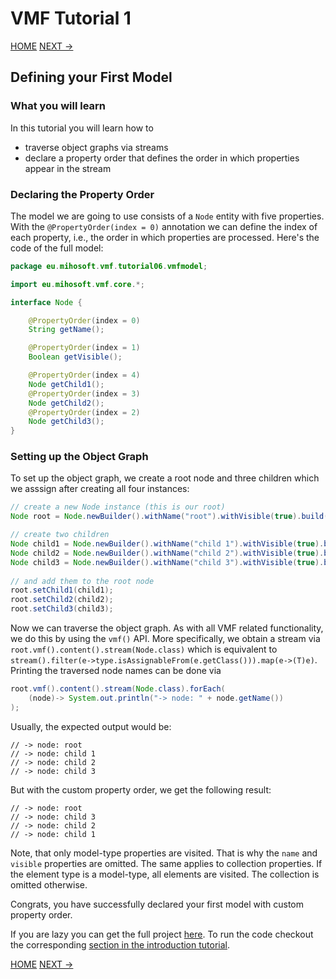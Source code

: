 # VMF Tutorial 1

[HOME](https://github.com/miho/VMF-Tutorials/blob/master/README.md) [NEXT ->](https://github.com/miho/VMF-Tutorials/blob/master/VMF-Tutorial-07/README.md)

## Defining your First Model

### What you will learn

In this tutorial you will learn how to

- traverse object graphs via streams
- declare a property order that defines the order in which properties appear in the stream

### Declaring the Property Order

The model we are going to use consists of a `Node` entity with five properties. With the `@PropertyOrder(index = 0)` annotation we can define the index of each property, i.e., the order in which properties are processed. Here's the code of the full model:

```java
package eu.mihosoft.vmf.tutorial06.vmfmodel;

import eu.mihosoft.vmf.core.*;

interface Node {

    @PropertyOrder(index = 0)
    String getName();

    @PropertyOrder(index = 1)
    Boolean getVisible();

    @PropertyOrder(index = 4)
    Node getChild1();
    @PropertyOrder(index = 3)
    Node getChild2();
    @PropertyOrder(index = 2)
    Node getChild3();
}
```

### Setting up the Object Graph

To set up the object graph, we create a root node and three children which we asssign after creating all four instances:

```java
// create a new Node instance (this is our root)
Node root = Node.newBuilder().withName("root").withVisible(true).build();

// create two children
Node child1 = Node.newBuilder().withName("child 1").withVisible(true).build();
Node child2 = Node.newBuilder().withName("child 2").withVisible(true).build();
Node child3 = Node.newBuilder().withName("child 3").withVisible(true).build();
        
// and add them to the root node
root.setChild1(child1);
root.setChild2(child2);
root.setChild3(child3);
```

Now we can traverse the object graph. As with all VMF related functionality, we do this by using the `vmf()` API. More specifically, we obtain a stream via `root.vmf().content().stream(Node.class)` which is equivalent to `stream().filter(e->type.isAssignableFrom(e.getClass())).map(e->(T)e)`. Printing the traversed node names can be done via

```java
root.vmf().content().stream(Node.class).forEach(
    (node)-> System.out.println("-> node: " + node.getName())
);
```

Usually, the expected output would be:

```
// -> node: root
// -> node: child 1
// -> node: child 2
// -> node: child 3
```

But with the custom property order, we get the following result:

```
// -> node: root
// -> node: child 3
// -> node: child 2
// -> node: child 1
```

Note, that only model-type properties are visited. That is why the `name` and `visible` properties are omitted. The same applies to collection properties. If the element type is a model-type, all elements are visited. The collection is omitted otherwise.


Congrats, you have successfully declared your first model with custom property order.  

If you are lazy you can get the full project [here](https://github.com/miho/VMF-Tutorials/tree/master/VMF-Tutorial-06). To run the code checkout the corresponding [section in the introduction tutorial](https://github.com/miho/VMF-Tutorials/blob/master/VMF-Tutorial-01/README.md#running-the-tutorial).


[HOME](https://github.com/miho/VMF-Tutorials/blob/master/README.md) [NEXT ->](https://github.com/miho/VMF-Tutorials/blob/master/VMF-Tutorial-07/README.md)



